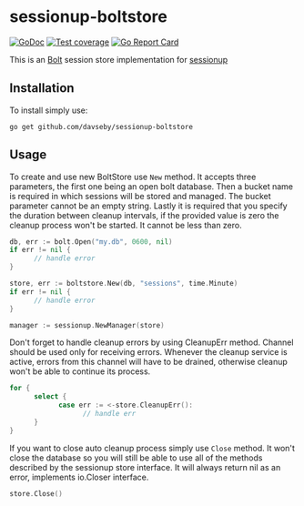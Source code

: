 
# sessionup-boltstore
[![GoDoc](https://godoc.org/github.com/davseby/sessionup-boltstore?status.png)](https://godoc.org/github.com/davseby/sessionup-boltstore)
[![Test coverage](http://gocover.io/_badge/github.com/davseby/sessionup-boltstore)](https://gocover.io/github.com/davseby/sessionup-boltstore)
[![Go Report Card](https://goreportcard.com/badge/github.com/davseby/sessionup-boltstore)](https://goreportcard.com/report/github.com/davseby/sessionup-boltstore)

This is an [Bolt](https://github.com/boltdb/bolt) session store implementation for [sessionup](https://github.com/swithek/sessionup)

## Installation

To install simply use:

```
go get github.com/davseby/sessionup-boltstore
```

## Usage

To create and use new BoltStore use `New` method. It accepts three parameters, the
first one being an open bolt database. Then a bucket name is required in which sessions 
will be stored and managed. The bucket parameter cannot be an empty string. Lastly 
it is required that you specify the duration between cleanup intervals, if the provided
value is zero the cleanup process won't be started. It cannot be less than zero.

```go
db, err := bolt.Open("my.db", 0600, nil)
if err != nil {
      // handle error
}

store, err := boltstore.New(db, "sessions", time.Minute)
if err != nil {
      // handle error
}

manager := sessionup.NewManager(store)
```

Don't forget to handle cleanup errors by using CleanupErr method. Channel should 
be used only for receiving errors. Whenever the cleanup service is active, errors 
from this channel will have to be drained, otherwise cleanup won't be able to 
continue its process.

```go
for {
      select {
            case err := <-store.CleanupErr():
                  // handle err
      }
}
```

If you want to close auto cleanup process simply use `Close` method. It won't close the
database so you will still be able to use all of the methods described by 
the sessionup store interface.
It will always return nil as an error, implements io.Closer interface.

```go
store.Close()
```
